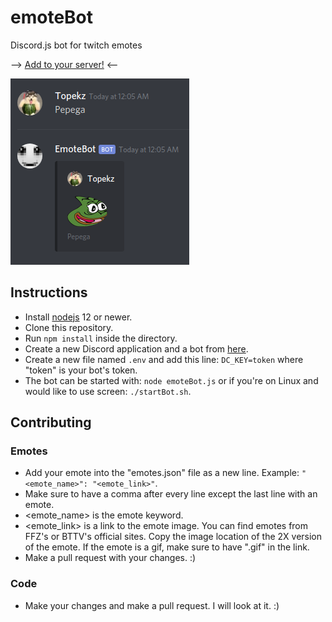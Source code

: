 # emoteBot
Discord.js bot for twitch emotes

--> [Add to your server!](https://discordapp.com/oauth2/authorize?client_id=628258149291261962&scope=bot) <--

![Screenshot](example.png)

## Instructions
- Install [nodejs](https://nodejs.org) 12 or newer.
- Clone this repository.
- Run ``npm install`` inside the directory.
- Create a new Discord application and a bot from [here](https://discordapp.com/developers/applications).
- Create a new file named ``.env`` and add this line: ``DC_KEY=token`` where "token" is your bot's token.
- The bot can be started with: ``node emoteBot.js`` or if you're on Linux and would like to use screen: ``./startBot.sh``.

## Contributing
### Emotes
- Add your emote into the "emotes.json" file as a new line. Example: ``"<emote_name>": "<emote_link>"``.
- Make sure to have a comma after every line except the last line with an emote.
- <emote_name> is the emote keyword.
- <emote_link> is a link to the emote image. You can find emotes from FFZ's or BTTV's official sites. Copy the image location of the 2X version of the emote. If the emote is a gif, make sure to have ".gif" in the link.
- Make a pull request with your changes. :)
### Code
- Make your changes and make a pull request. I will look at it. :)
